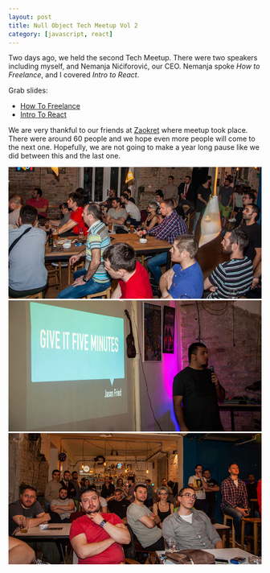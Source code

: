```yaml
---
layout: post
title: Null Object Tech Meetup Vol 2
category: [javascript, react]
---
```


Two days ago, we held the second Tech Meetup.
There were two speakers including myself, and Nemanja Nićiforović, our CEO.
Nemanja spoke <i>How to Freelance</i>, and I covered <i>Intro to React</i>.

Grab slides:

* <a href="/public/pdf/Null Object Tech Meetup - How To Freelance.pdf">How To Freelance</a>
* <a href="/public/pdf/Null Object Tech Meetup - Intro To React.pdf">Intro To React</a>

We are very thankful to our friends at
<a href="https://www.facebook.com/zaokret/">Zaokret</a> where meetup took place.
There were around 60 people and we hope even more people will come to the next one.
Hopefully, we are not going to make a year long pause like we did between this and the last one.

<img src="/public/img/meetup-vol-2/1.jpg" alt="Null Object tech meetup audience">
<img src="/public/img/meetup-vol-2/2.jpg" alt="Stanko Tadic talking at tech meetup">
<img src="/public/img/meetup-vol-2/3.jpg" alt="Null Object tech meetup audience">
